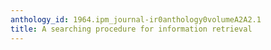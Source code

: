 ```yaml
---
anthology_id: 1964.ipm_journal-ir0anthology0volumeA2A2.1
title: A searching procedure for information retrieval
---
```

